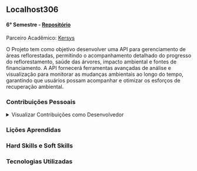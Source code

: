 ## Localhost306

#### 6° Semestre - [Repositório](https://github.com/Localhost-308/API-BD6)

Parceiro Acadêmico: [Kersys](https://kersys.com.br/)

O Projeto tem como objetivo desenvolver uma API para gerenciamento de áreas reflorestadas, permitindo o acompanhamento 
detalhado do progresso do reflorestamento, saúde das árvores, impacto ambiental e fontes de financiamento.
A API fornecerá ferramentas avançadas de análise e visualização para monitorar as mudanças ambientais ao longo do tempo,
garantindo que usuários possam acompanhar e otimizar os esforços de recuperação ambiental.
 
### Contribuições Pessoais

<details>

<summary> Visualizar Contribuições como Desenvolvedor </summary> 

</details>

### Lições Aprendidas

### Hard Skills e Soft Skills 

### Tecnologias Utilizadas 

<br>
